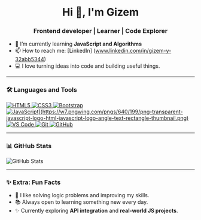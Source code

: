 <h1 align="center">Hi 👋, I'm Gizem</h1>
<h3 align="center">Frontend developer | Learner | Code Explorer</h3>

- 🌱 I’m currently learning **JavaScript and Algorithms**
- 📫 How to reach me: [LinkedIn] (www.linkedin.com/in/gizem-y-32abb5344)
- 💻 I love turning ideas into code and building useful things.

---

### 🛠️ Languages and Tools

<p align="left">
  <a href="https://developer.mozilla.org/en-US/docs/Web/HTML" target="_blank">
    <img src="[https://img.shields.io/badge/HTML5-E34F26?style=for-the-badge&logo=html5&logoColor=white](https://icon2.cleanpng.com/20180320/vgw/avew9415g.webp)" alt="HTML5"/>
  </a>
  <a href="https://developer.mozilla.org/en-US/docs/Web/CSS" target="_blank">
    <img src="[https://img.shields.io/badge/CSS3-1572B6?style=for-the-badge&logo=css3&logoColor=white](https://pngdownload.io/wp-content/uploads/2023/12/CSS-Logo-PNG-Symbol-for-Web-Development-Transparent-jpg.webp)" alt="CSS3"/>
  </a>
  <a href="https://getbootstrap.com/" target="_blank">
    <img src="[https://img.shields.io/badge/Bootstrap-7952B3?style=for-the-badge&logo=bootstrap&logoColor=white](https://e7.pngegg.com/pngimages/439/345/png-clipart-bootstrap-logo-thumbnail-tech-companies-thumbnail.png)" alt="Bootstrap"/>
  </a>
  <a href="https://www.javascript.com/" target="_blank">
    <img src="[https://img.shields.io/badge/JavaScript-F7DF1E?style=for-the-badge&logo=javascript&logoColor=black" alt="JavaScript](https://w7.pngwing.com/pngs/640/199/png-transparent-javascript-logo-html-javascript-logo-angle-text-rectangle-thumbnail.png)"/>
  </a>
  <a href="https://code.visualstudio.com/" target="_blank">
    <img src="https://img.shields.io/badge/VS_Code-007ACC?style=for-the-badge&logo=visual-studio-code&logoColor=white" alt="VS Code"/>
  </a>
  <a href="https://git-scm.com/" target="_blank">
    <img src="[https://img.shields.io/badge/Git-F05032?style=for-the-badge&logo=git&logoColor=white](https://e7.pngegg.com/pngimages/713/558/png-clipart-computer-icons-pro-git-github-logo-text-logo-thumbnail.png)" alt="Git"/>
  </a>
  <a href="https://github.com/" target="_blank">
    <img src="[https://img.shields.io/badge/GitHub-181717?style=for-the-badge&logo=github&logoColor=white](https://e7.pngegg.com/pngimages/911/648/png-clipart-github-repository-computer-icons-logo-github-blue-git-thumbnail.png)" alt="GitHub"/>
  </a>
</p>

---

### 📊 GitHub Stats

<p align="left">
  <img src="https://github-readme-stats.vercel.app/api?username=kullaniciadiniz&show_icons=true&theme=radical" alt="GitHub Stats"/>
</p>

---

### ✨ Extra: Fun Facts
- 🎯 I like solving logic problems and improving my skills.
- 📚 Always open to learning something new every day.
- ✨ Currently exploring **API integration** and **real-world JS projects**.

